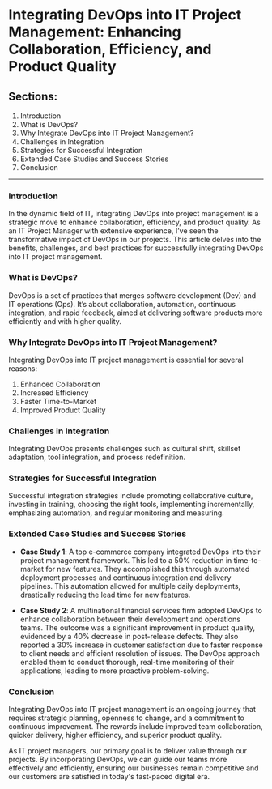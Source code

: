 # Integrating DevOps into IT Project Management: Enhancing Collaboration, Efficiency, and Product Quality

## Sections:
1. Introduction
2. What is DevOps?
3. Why Integrate DevOps into IT Project Management?
4. Challenges in Integration
5. Strategies for Successful Integration
6. Extended Case Studies and Success Stories
7. Conclusion

---

### Introduction

In the dynamic field of IT, integrating DevOps into project management is a strategic move to enhance collaboration, efficiency, and product quality. As an IT Project Manager with extensive experience, I’ve seen the transformative impact of DevOps in our projects. This article delves into the benefits, challenges, and best practices for successfully integrating DevOps into IT project management.

### What is DevOps?

DevOps is a set of practices that merges software development (Dev) and IT operations (Ops). It’s about collaboration, automation, continuous integration, and rapid feedback, aimed at delivering software products more efficiently and with higher quality.

### Why Integrate DevOps into IT Project Management?

Integrating DevOps into IT project management is essential for several reasons:
1. Enhanced Collaboration
2. Increased Efficiency
3. Faster Time-to-Market
4. Improved Product Quality

### Challenges in Integration

Integrating DevOps presents challenges such as cultural shift, skillset adaptation, tool integration, and process redefinition.

### Strategies for Successful Integration

Successful integration strategies include promoting collaborative culture, investing in training, choosing the right tools, implementing incrementally, emphasizing automation, and regular monitoring and measuring.

### Extended Case Studies and Success Stories

- **Case Study 1**: A top e-commerce company integrated DevOps into their project management framework. This led to a 50% reduction in time-to-market for new features. They accomplished this through automated deployment processes and continuous integration and delivery pipelines. This automation allowed for multiple daily deployments, drastically reducing the lead time for new features.

- **Case Study 2**: A multinational financial services firm adopted DevOps to enhance collaboration between their development and operations teams. The outcome was a significant improvement in product quality, evidenced by a 40% decrease in post-release defects. They also reported a 30% increase in customer satisfaction due to faster response to client needs and efficient resolution of issues. The DevOps approach enabled them to conduct thorough, real-time monitoring of their applications, leading to more proactive problem-solving.

### Conclusion

Integrating DevOps into IT project management is an ongoing journey that requires strategic planning, openness to change, and a commitment to continuous improvement. The rewards include improved team collaboration, quicker delivery, higher efficiency, and superior product quality.

As IT project managers, our primary goal is to deliver value through our projects. By incorporating DevOps, we can guide our teams more effectively and efficiently, ensuring our businesses remain competitive and our customers are satisfied in today's fast-paced digital era.

